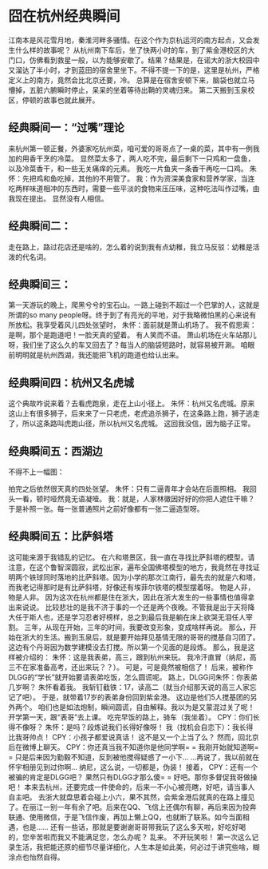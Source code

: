 # 囧在杭州经典瞬间

江南本是风花雪月地，秦淮河畔多骚情。在这个作为京杭运河的南方起点，又会发生什么样的故事呢？
从杭州南下车后，坐了快两小时的车，到了紫金港校区的大门口，仿佛看到救星一般，以为能够安歇了。结果？结果是，在诺大的浙大校园中又溜达了半小时，才到蓝田的宿舍里坐下。不得不提一下的是，这里是杭州，严格定义上的南方，竟然会比北京还要，冷。
总算是在宿舍安顿下来，脑袋也就立马懵掉，五脏六腑瞬时停止，呆呆的坐着等待出鞘的灵魂归来。
第二天搬到玉泉校区，停顿的故事也就此展开。

## 经典瞬间一：“过嘴”理论

来杭州第一顿正餐，外婆家吃杭州菜，咱可爱的哥哥点了一桌的菜，其中有一例我加的用香干烹的冷菜。
显然菜太多了，两人吃不完，最后剩下一只鸡和一盘鱼，以及冷菜香干，和一些无关痛痒的元素。
我吃一片鱼夹一条香干再吃一口鸡。
朱怀：先把鸡和鱼吃掉，其他的不用管了。
我：作为资深美食家和营养学家，当连吃两样味道相冲的东西时，需要一些平淡的食物来压压味，这种吃法叫作过嘴，由我现在提出。
显然没有人相信。

## 经典瞬间二：

走在路上，路过花店还是啥的，怎么着的说到我有点幼稚，我立马反驳：幼稚是活泼的代名词。

## 经典瞬间三：

第一天游玩的晚上，爬黑兮兮的宝石山。一路上碰到不超过一个巴掌的人，这就是所谓的so many people呀。终于到了有亮光的平地，对于我略微怕黑的心来说有所放松。我享受着风儿四处张望时，
朱怀：面前就是萧山机场了。
我不假思索：是啊，那个是跑道吧！一脸天真的望着。
有人笑而不语。
萧山机场在火车站那儿呀，我们坐了这么久的车又回去了？每当人的脑袋短路时，就容易被开涮。
咱眼前明明就是杭州西湖，我还能把飞机的跑道也给认出来。

## 经典瞬间四：杭州又名虎城
这个典故咋说来着？去看虎跑泉，走在上山小径上。
朱怀：杭州又名虎城。原来这山上有很多狮子，后来来了一只老虎，老虎追杀狮子，在这条路上跑，狮子逃走了，所以这条路叫虎跑山径，所以杭州又名虎城。
这回我没信，因为脑子正常。

## 经典瞬间五：西湖边

不得不上一幅图：

拍完之后依然很天真的四处张望。
朱怀：只有二逼青年才会站在后面照相。
我回头一看，顿时哑然竟无语凝噎。
我：就是，人家林徽因好好的你把人遮住干嘛？
于是补照一张。每一张普通照片之前好像都有一张二逼造型呀。

## 经典瞬间五：比萨斜塔

这可能来源于我错乱的记忆。
在六和塔景区，我一直在寻找比萨斜塔的模型。请注意，在这个鲁智深圆寂，武松出家，遍布全国佛塔模型的地方，我竟然在寻找证明两个铁球同时落地的比萨斜塔。因为小学的那次江南行，最先去的就是六和塔，而我老记得那时是有比萨斜塔，好像还有埃菲尔铁塔的模型摆着呀。
物是人非，物是人非。
因为这次在杭州都是住在浙大，因此在浙大发生的一些事情也值得拿出来说说。
比较悲壮的是我不济于事的一个还是两个夜晚。不管我是出于天将降大任于斯人也，还是学习忍者好榜样，总之到最后我是躺在床上欲哭无泪任人宰割。
三年，从现在开始，三年的时间，我要改变形象，变成啥样再说。
那么，开始在浙大的生活。搬到玉泉后，就是要开始拜见基情无限的哥哥的搅基自习团了。这边有个丹哥因为数学建模没去打搅。所以第一个见面的是段炼。
那么，我是这样被介绍的：
朱怀：这是我表弟，高三，跟到杭州来玩。
我冷汗直冒（纳尼，高三不在家准备高考，还出来玩？？）。
可是，可是竟然被相信了！
后来，被称作DLGG的“学长”就开始要请表弟吃饭，怎么圆谎呢。
路上，DLGG问朱怀：你表弟几岁啊？
朱怀看着我。
我斩钉截铁：17，读高二（就当介绍那天说的高三人家忘记了吧）。
于是，就带着17岁的表弟身份回到紫金港。
这边是他们5人搅基团的另外两个。
咱们也是如法炮制，瞬间圆谎，自由解释。我以为是又蒙混过关了呢！
开学第一天，跟“表哥”去上课。
吃完早饭的路上，骑车（我坐着）。
CPY：你们长得不像呀？
朱怀：是吗？段炼说我们长得好像呀！
我（找机会自恋下）：我长得比我哥帅点！
CPY：小孩子都爱说真话！
这不是又一个上当了么？
然而，回北京后在微博上聊天。
CPY：你还真当我不知道你是他同学啊= =
     我刚开始就知道啊= = 只是后来因为勤毅不知道，反到被他搅得疑惑了一小下…
     …再说了，我以前就在怀宇相册见到过你啊…
纳尼，这么说，一切都是，伪装！
接着，
CPY：还有一个被骗的肯定是DLGG吧？
     果然只有DLGG才那么傻= =
好吧。那你多督促我哥做操吧！
本来去杭州，还要完成一件使命的，后来一不小心被亮瞎，好吧，请当事人自主吧。
去浙大就盘思着会碰上小六，果不其然，会紫金港后就真的在路上撞见了。在丽江一别一年有余了吧。后来在QQ、飞信上还偶尔有聊，再后来因为投奔联通、使用微信，于是飞信作废，再加上懒上QQ，也就断了联系。如今当面相遇，也是……
还有一些话，那就是要谢谢哥哥带我玩了这么多天啦，好吃好喝的，您辛苦啦而我又不能满足您，怎么办呢？
乱来。
不开玩笑啦！
第一次这么记录生活，我把能还原的细节尽量详细化，人生本是如此美，何必过于讲究些啥，糊涂点也怡然自得。

